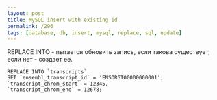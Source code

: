 ```yaml
---
layout: post
title: MySQL insert with existing id
permalink: /296
tags: [database, db, insert, mysql, replace, sql, update]
---
```


REPLACE INTO - пытается обновить запись, если такова существует, если нет -
создает ее.


    REPLACE INTO `transcripts`
    SET `ensembl_transcript_id` = 'ENSORGT00000000001',
    `transcript_chrom_start` = 12345,
    `transcript_chrom_end` = 12678;

